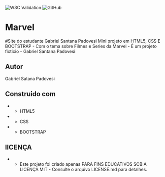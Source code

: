 ![W3C Validation](https://img.shields.io/w3c-validation/html?style=for-the-badge&targetUrl=https%3A%2F%2Fgabrielsantanap.github.io%2FFilmes-e-Series%2F)
![GitHub](https://img.shields.io/github/license/GabrielSantanaP/Filmes-e-Series?style=for-the-badge)


# Marvel
#Site do estudante Gabriel Santana Padovesi
Mini projeto em HTML5, CSS E BOOTSTRAP   - Com o tema sobre Filmes e Series da Marvel - É um projeto ficticio - Gabriel Santana Padovesi 
## Autor 
Gabriel Satana Padovesi
## Construido com 
* - HTML5
* - CSS
* - BOOTSTRAP

## lICENÇA
* - Este projeto foi criado apenas PARA FINS EDUCATIVOS SOB A LICENÇA MIT - Consulte o arquivo LICENSE.md para detalhes.
